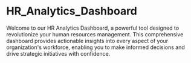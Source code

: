 # HR_Analytics_Dashboard
Welcome to our HR Analytics Dashboard, a powerful tool designed to revolutionize your human resources management. This comprehensive dashboard provides actionable insights into every aspect of your organization's workforce, enabling you to make informed decisions and drive strategic initiatives with confidence.
